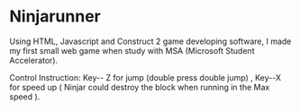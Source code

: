 # Ninjarunner
Using HTML, Javascript and Construct 2 game developing software, I made my first small web game when study with MSA (Microsoft Student Accelerator).

Control Instruction: Key-- Z for jump (double press double jump) , Key--X for speed up ( Ninjar could destroy the block when running in the Max speed ).
